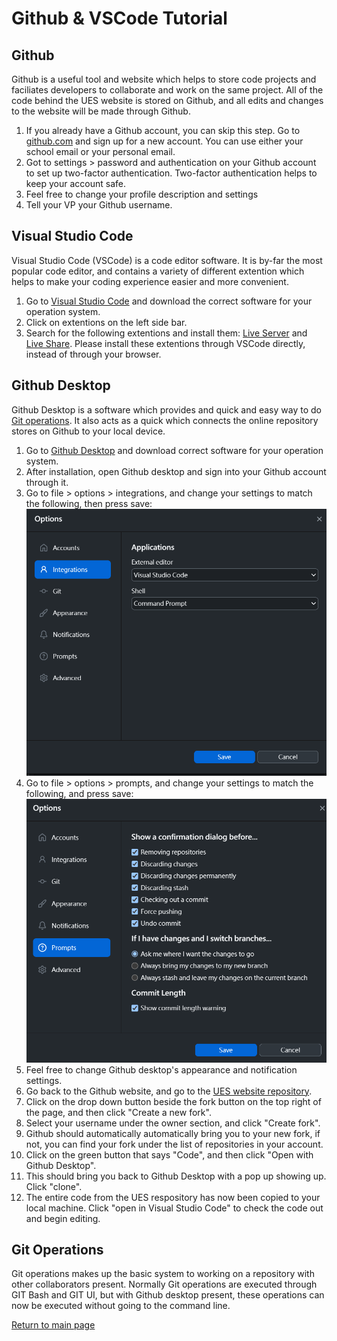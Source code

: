 # Github & VSCode Tutorial

## Github
Github is a useful tool and website which helps to store code projects and faciliates developers to collaborate and work on the same project. All of the code behind the UES website is stored on Github, and all edits and changes to the website will be made through Github.

1. If you already have a Github account, you can skip this step. Go to [github.com](https://github.com/) and sign up for a new account. You can use either your school email or your personal email.
2. Got to settings > password and authentication on your Github account to set up two-factor authentication. Two-factor authentication helps to keep your account safe.
3. Feel free to change your profile description and settings
4. Tell your VP your Github username.

## Visual Studio Code

Visual Studio Code (VSCode) is a code editor software. It is by-far the most popular code editor, and contains a variety of different extention which helps to make your coding experience easier and more convenient.

1. Go to [Visual Studio Code](https://code.visualstudio.com/Download) and download the correct software for your operation system.
2. Click on extentions on the left side bar.
3. Search for the following extentions and install them: [Live Server](https://marketplace.visualstudio.com/items?itemName=ritwickdey.LiveServer) and [Live Share](https://marketplace.visualstudio.com/items?itemName=MS-vsliveshare.vsliveshare). Please install these extentions through VSCode directly, instead of through your browser.

## Github Desktop
Github Desktop is a software which provides and quick and easy way to do [Git operations](#git-operations). It also acts as a quick which connects the online repository stores on Github to your local device.

1. Go to [Github Desktop](https://desktop.github.com/) and download correct software for your operation system.
2. After installation, open Github desktop and sign into your Github account through it.
3. Go to file > options > integrations, and change your settings to match the following, then press save: ![](desktop-integrations.png)
4. Go to file > options > prompts, and change your settings to match the following, and press save: ![](desktop-settings.png)
5. Feel free to change Github desktop's appearance and notification settings.
6. Go back to the Github website, and go to the [UES website repository](https://github.com/uesucsd/UES-Website).
7. Click on the drop down button beside the fork button on the top right of the page, and then click "Create a new fork".
8. Select your username under the owner section, and click "Create fork".
9. Github should automatically automatically bring you to your new fork, if not, you can find your fork under the list of repositories in your account.
10. Click on the green button that says "Code", and then click "Open with Github Desktop".
11. This should bring you back to Github Desktop with a pop up showing up. Click "clone".
12. The entire code from the UES respository has now been copied to your local machine. Click "open in Visual Studio Code" to check the code out and begin editing.

## Git Operations
Git operations makes up the basic system to working on a repository with other collaborators present. Normally Git operations are executed through GIT Bash and GIT UI, but with Github desktop present, these operations can now be executed without going to the command line.




[Return to main page](README.md)